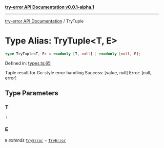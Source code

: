 [**try-error API Documentation v0.0.1-alpha.1**](../index.md)

***

[try-error API Documentation](../index.md) / TryTuple

# Type Alias: TryTuple\<T, E\>

```ts
type TryTuple<T, E> = readonly [T, null] | readonly [null, E];
```

Defined in: [types.ts:65](https://github.com/oconnorjohnson/try-error/blob/e3ae0308069a4fba073f4543d527ad76373db795/src/types.ts#L65)

Tuple result for Go-style error handling
Success: [value, null]
Error: [null, error]

## Type Parameters

### T

`T`

### E

`E` *extends* [`TryError`](../interfaces/TryError.md) = [`TryError`](../interfaces/TryError.md)
